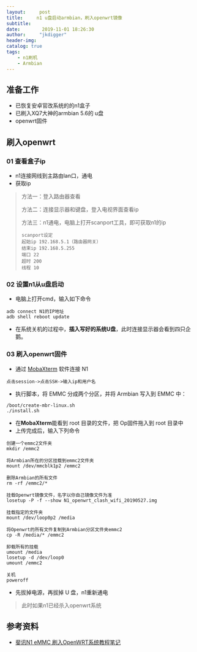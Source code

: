 ```yaml
---
layout:     post
title:     n1 u盘启动armbian，刷入openwrt镜像
subtitle:   
date:        2019-11-01 18:26:30
author:     "jkdigger"
header-img: 
catalog: true
tags:
    - n1刷机
	- Armbian
---
```


## 准备工作

- 已恢复安卓官改系统的的n1盒子
- 已刷入XQ7大神的armbian 5.6的 u盘
- openwrt固件

## 刷入openwrt

### 01 查看盒子ip

- n1连接网线到主路由lan口，通电
- 获取ip

> 方法一：登入路由器查看
>
> 方法二：连接显示器和键盘，登入电视界面查看ip
>
> 方法三：n1通电，电脑上打开scanport工具，即可获取n1的ip
>
> ```
> scanport设定
> 起始ip 192.168.5.1（路由器网关）
> 结束ip 192.168.5.255
> 端口 22
> 超时 200
> 线程 10
> ```

### 02 设置n1从u盘启动

- 电脑上打开cmd，输入如下命令

```
adb connect N1的IP地址
adb shell reboot update
```

- 在系统关机的过程中，**插入写好的系统U盘**，此时连接显示器会看到四只企鹅。

### 03 刷入openwrt固件

-  通过 [MobaXterm](https://mobaxterm.mobatek.net/) 软件连接 N1 

```
点击session->点击SSH->输入ip和用户名
```

-   执行脚本，将 EMMC 分成两个分区，并将 Armbian 写入到 EMMC 中： 

```
/boot/create-mbr-linux.sh
./install.sh
```

- 在**MobaXterm**能看到 root 目录的文件，把 Op固件拖入到 root 目录中 
-  上传完成后，输入下列命令

```
创建一个emmc2文件夹
mkdir /emmc2

将Armbian所在的分区挂载到emmc2文件夹
mount /dev/mmcblk1p2 /emmc2

删除Armbian的所有文件
rm -rf /emmc2/*

挂载Openwrt镜像文件，名字以你自己镜像文件为准
losetup -P -f --show N1_openwrt_clash_wifi_20190527.img

挂载指定的文件夹
mount /dev/loop0p2 /media

将Openwrt的所有文件复制到Armbian分区文件夹emmc2
cp -R /media/* /emmc2

卸载所有的挂载
umount /media
losetup -d /dev/loop0
umount /emmc2

关机
poweroff
```

- 先拔掉电源，再拔掉 U 盘，n1重新通电

> 此时如果n1已经杀入openwrt系统

## 参考资料

- [斐讯N1 eMMC 刷入OpenWRT系统教程笔记]( https://www.maxlicheng.com/embedded/36.html )